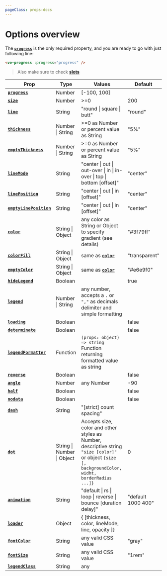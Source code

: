 ```yaml
---
pageClass: props-docs
---
```


# Options overview

<script setup>
  import CircleAnatomy from "../../.vitepress/theme/Guide/CircleAnatomy/CircleAnatomy.vue";
</script>

The **[`progress`](./progress)** is the only required property, and you are ready to go with just following line:

```html
<ve-progress :progress="progress" />
```

<CircleAnatomy/>
    

> Also make sure to check **[slots](../slots/default)**

| Prop                                           | Type                       | Values                                                                                                                                              | Default                  |
|------------------------------------------------|----------------------------|-----------------------------------------------------------------------------------------------------------------------------------------------------|--------------------------|
| **[`progress`](./progress)**                   | Number                     | \[-100, 100]                                                                                                                                        |                          |
| **[`size`](./size)**                           | Number                     | >=0                                                                                                                                                 | 200                      |
| **[`line`](./line)**                           | String                     | "round \| square \| butt"                                                                                                                           | "round"                  |
| **[`thickness`](./thickness)**                 | Number \| String           | \>=0 as Number or percent value as String                                                                                                           | "5%"                     |
| **[`emptyThickness`](./emptyThickness)**       | Number \| String           | \>=0 as Number or percent value as String                                                                                                           | "5%"                     |
| **[`lineMode`](./lineMode)**                   | String                     | "center \| out \| out-over \| in \| in-over \| top \| bottom [offset]"                                                                              | "center"                 |
| **[`linePosition`](./linePosition)**           | String                     | "center \| out \| in [offset]"                                                                                                                      | "center"                 |
| **[`emptyLinePosition`](./emptyLinePosition)** | String                     | "center \| out \| in [offset]"                                                                                                                      | "center"                 |
| **[`color`](./color)**                         | String \| Object           | any color as String or Object to specify gradient (see details)                                                                                     | "#3f79ff"                |
| **[`colorFill`](./colorFill)**                 | String \| Object           | same as **[`color`](./color)**                                                                                                                      | "transparent"      <br/> |
| **[`emptyColor`](./emptyColor)**               | String \| Object           | same as **[`color`](./color)**                                                                                                                      | "#e6e9f0"                |
| **[`hideLegend`](./hideLegend)**               | Boolean                    |                                                                                                                                                     | true                     |
| **[`legend`](./legend)**                       | Number \| String           | any number, accepts a `.` or `","` as decimals delimiter and simple formatting                                                                      |                          |
| **[`loading`](./loading)**                     | Boolean                    |                                                                                                                                                     | false                    |
| **[`determinate`](./determinate)**             | Boolean                    |                                                                                                                                                     | false                    |
| **[`legendFormatter`](./legendFormatter)**     | Function                   | `(props: object) => string` Function returning formatted value  as string                                                                           |                          |
| **[`reverse`](./reverse)**                     | Boolean                    |                                                                                                                                                     | false                    |
| **[`angle`](./angle)**                         | Number                     | any Number                                                                                                                                          | -90                      |
| **[`half`](./half)**                           | Boolean                    |                                                                                                                                                     | false                    |
| **[`nodata`](./nodata)**                       | Boolean                    |                                                                                                                                                     | false                    |
| **[`dash`](./dash)**                           | String                     | "[strict] count spacing"                                                                                                                            |                          |
| **[`dot`](./dot)**                             | String \| Number \| Object | Accepts size, color and other styles as Number, descriptive string `"size [color]"` or object `{size [, backgroundColor, widht, borderRadius ...]}` | 0                        |
| **[`animation`](./animation)**                 | String                     | "default \| rs \| loop \| reverse \| bounce [duration delay]"                                                                                       | "default 1000 400"       |
| **[`loader`](./loader)**                       | Object                     | { \[thickness, color, lineMode, line, opacity \]}                                                                                                   |                          |
| **[`fontColor`](./fontColor)**                 | String                     | any valid CSS value                                                                                                                                 | "gray"                   |
| **[`fontSize`](./fontSize)**                   | String                     | any valid CSS value                                                                                                                                 | "1rem"                   |
| **[`legendClass`](./legendClass)**             | String                     | any                                                                                                                                                 |                          |

[//]: # (| **[`emptyColorFill`]&#40;./emptyColorFill&#41;**       | String \| Object           | same as `color`                                                                                                                                     | "transparent"      |)




[//]: # (| **[`gap`]&#40;./gap&#41;**                             | Number                     | any Number that defines the gap between multiple circles in pixel                                                                                   | 0                  |)

[//]: # (| **[`data`]&#40;./data&#41;**                           | Array                      | defines multiple circles, takes as values Objects with almost all props defined above                                                               |                    |)
